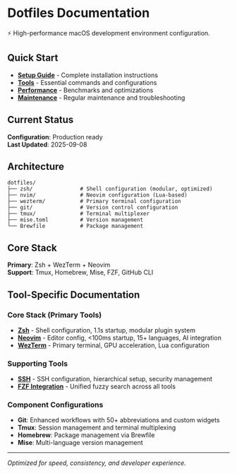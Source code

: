 # Dotfiles Documentation

⚡ High-performance macOS development environment configuration.

## Quick Start

- **[Setup Guide](setup.md)** - Complete installation instructions
- **[Tools](tools.md)** - Essential commands and configurations
- **[Performance](performance.md)** - Benchmarks and optimizations
- **[Maintenance](maintenance.md)** - Regular maintenance and troubleshooting

## Current Status

**Configuration**: Production ready  
**Last Updated**: 2025-09-08

## Architecture

```text
dotfiles/
├── zsh/               # Shell configuration (modular, optimized)
├── nvim/              # Neovim configuration (Lua-based)
├── wezterm/           # Primary terminal configuration
├── git/               # Version control configuration
├── tmux/              # Terminal multiplexer
├── mise.toml          # Version management
└── Brewfile           # Package management
```

## Core Stack

**Primary**: Zsh + WezTerm + Neovim  
**Support**: Tmux, Homebrew, Mise, FZF, GitHub CLI

## Tool-Specific Documentation

### Core Stack (Primary Tools)

- **[Zsh](tools/zsh.md)** - Shell configuration, 1.1s startup, modular plugin system
- **[Neovim](tools/nvim.md)** - Editor config, <100ms startup, 15+ languages, AI integration
- **[WezTerm](tools/wezterm.md)** - Primary terminal, GPU acceleration, Lua configuration

### Supporting Tools

- **[SSH](tools/ssh.md)** - SSH configuration, hierarchical setup, security management
- **[FZF Integration](tools/fzf-integration.md)** - Unified fuzzy search across all tools

### Component Configurations

- **Git**: Enhanced workflows with 50+ abbreviations and custom widgets
- **Tmux**: Session management and terminal multiplexing
- **Homebrew**: Package management via Brewfile
- **Mise**: Multi-language version management

---

_Optimized for speed, consistency, and developer experience._
